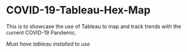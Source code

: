 # COVID-19-Tableau-Hex-Map
This is to showcase the use of Tableau to map and track trends with the current COVID-19 Pandemic. 

*Must have tableau installed to use*
